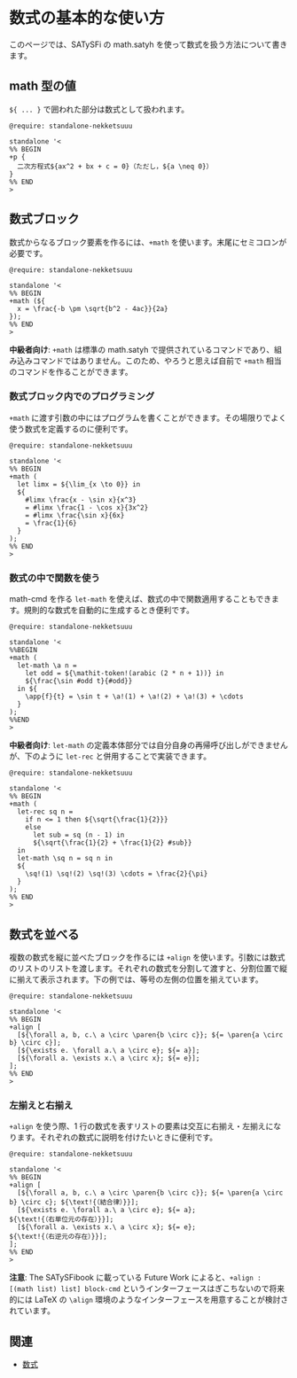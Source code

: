 # 数式の基本的な使い方

このページでは、SATySFi の math.satyh を使って数式を扱う方法について書きます。

## math 型の値

`${ ... }` で囲われた部分は数式として扱われます。

```satysfi
@require: standalone-nekketsuuu

standalone '<
%% BEGIN
+p {
  二次方程式${ax^2 + bx + c = 0}（ただし，${a \neq 0}）
}
%% END
>
```

## 数式ブロック

数式からなるブロック要素を作るには、`+math` を使います。末尾にセミコロンが必要です。

```satysfi
@require: standalone-nekketsuuu

standalone '<
%% BEGIN
+math (${
  x = \frac{-b \pm \sqrt{b^2 - 4ac}}{2a}
});
%% END
>
```

<div class="box-note" markdown="1">

**中級者向け**: `+math` は標準の math.satyh で提供されているコマンドであり、組み込みコマンドではありません。このため、やろうと思えば自前で `+math` 相当のコマンドを作ることができます。

</div>

### 数式ブロック内でのプログラミング

`+math` に渡す引数の中にはプログラムを書くことができます。その場限りでよく使う数式を定義するのに便利です。

```satysfi
@require: standalone-nekketsuuu

standalone '<
%% BEGIN
+math (
  let limx = ${\lim_{x \to 0}} in
  ${
    #limx \frac{x - \sin x}{x^3}
    = #limx \frac{1 - \cos x}{3x^2}
    = #limx \frac{\sin x}{6x}
    = \frac{1}{6}
  }
);
%% END
>
```

### 数式の中で関数を使う

math-cmd を作る `let-math` を使えば、数式の中で関数適用することもできます。規則的な数式を自動的に生成するとき便利です。

```satysfi
@require: standalone-nekketsuuu

standalone '<
%%BEGIN
+math (
  let-math \a n =
    let odd = ${\mathit-token!(arabic (2 * n + 1))} in
    ${\frac{\sin #odd t}{#odd}}
  in ${
    \app{f}{t} = \sin t + \a!(1) + \a!(2) + \a!(3) + \cdots
  }
);
%%END
>
```

<div class="box-note" markdown="1">

**中級者向け**: `let-math` の定義本体部分では自分自身の再帰呼び出しができませんが、下のように `let-rec` と併用することで実装できます。

```satysfi
@require: standalone-nekketsuuu

standalone '<
%% BEGIN
+math (
  let-rec sq n =
    if n <= 1 then ${\sqrt{\frac{1}{2}}}
    else
      let sub = sq (n - 1) in
      ${\sqrt{\frac{1}{2} + \frac{1}{2} #sub}}
  in
  let-math \sq n = sq n in
  ${
    \sq!(1) \sq!(2) \sq!(3) \cdots = \frac{2}{\pi}
  }
);
%% END
>
```

</div>

## 数式を並べる

複数の数式を縦に並べたブロックを作るには `+align` を使います。引数には数式のリストのリストを渡します。それぞれの数式を分割して渡すと、分割位置で縦に揃えて表示されます。下の例では、等号の左側の位置を揃えています。

<div class="result-size-middle" markdown="1">

```satysfi
@require: standalone-nekketsuuu

standalone '<
%% BEGIN
+align [
  [${\forall a, b, c.\ a \circ \paren{b \circ c}}; ${= \paren{a \circ b} \circ c}];
  [${\exists e. \forall a.\ a \circ e}; ${= a}];
  [${\forall a. \exists x.\ a \circ x}; ${= e}];
];
%% END
>
```

</div>

### 左揃えと右揃え

<div class="result-size-middle" markdown="1">

`+align` を使う際、1 行の数式を表すリストの要素は交互に右揃え・左揃えになります。それぞれの数式に説明を付けたいときに便利です。

```satysfi
@require: standalone-nekketsuuu

standalone '<
%% BEGIN
+align [
  [${\forall a, b, c.\ a \circ \paren{b \circ c}}; ${= \paren{a \circ b} \circ c}; ${\text!{（結合律）}}];
  [${\exists e. \forall a.\ a \circ e}; ${= a};                                    ${\text!{（右単位元の存在）}}];
  [${\forall a. \exists x.\ a \circ x}; ${= e};                                    ${\text!{（右逆元の存在）}}];
];
%% END
>
```

</div>

<div class="box-note" markdown="1">

**注意**: The SATySFibook に載っている Future Work によると、`+align : [(math list) list] block-cmd` というインターフェースはぎこちないので将来的には LaTeX の `\align` 環境のようなインターフェースを用意することが検討されています。

</div>

<!-- TODO: \math-list -->

## 関連

* [数式](index.html#数式)
